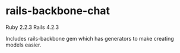 # rails-backbone-chat

Ruby 2.2.3
Rails 4.2.3

Includes rails-backbone gem which has generators to make creating models easier.